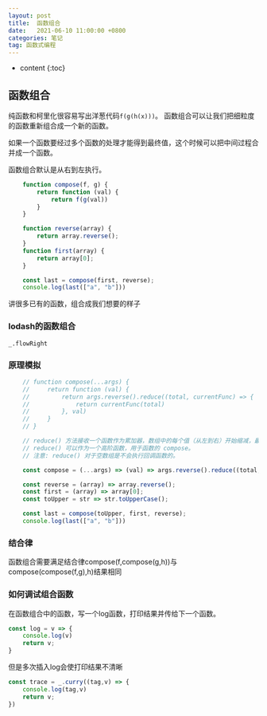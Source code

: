 ```yaml
---
layout: post
title:  函数组合
date:   2021-06-10 11:00:00 +0800
categories: 笔记
tag: 函数式编程
---
```

* content
{:toc}

## 函数组合

纯函数和柯里化很容易写出洋葱代码`f(g(h(x)))`。
函数组合可以让我们把细粒度的函数重新组合成一个新的函数。

如果一个函数要经过多个函数的处理才能得到最终值，这个时候可以把中间过程合并成一个函数。

函数组合默认是从右到左执行。

```js
    function compose(f, g) {
        return function (val) {
            return f(g(val))
        }
    }

    function reverse(array) {
        return array.reverse();
    }
    function first(array) {
        return array[0];
    }

    const last = compose(first, reverse);
    console.log(last(["a", "b"]))
```

讲很多已有的函数，组合成我们想要的样子

### lodash的函数组合

`_.flowRight`

### 原理模拟

```js
    // function compose(...args) {
    //     return function (val) {
    //         return args.reverse().reduce((total, currentFunc) => {
    //             return currentFunc(total)
    //         }, val)
    //     }
    // }

    // reduce() 方法接收一个函数作为累加器，数组中的每个值（从左到右）开始缩减，最终计算为一个值。
    // reduce() 可以作为一个高阶函数，用于函数的 compose。
    // 注意: reduce() 对于空数组是不会执行回调函数的。

    const compose = (...args) => (val) => args.reverse().reduce((total, currentFunc) => currentFunc(total), val)

    const reverse = (array) => array.reverse();
    const first = (array) => array[0];
    const toUpper = str => str.toUpperCase();

    const last = compose(toUpper, first, reverse);
    console.log(last(["a", "b"]))
```

### 结合律

函数组合需要满足结合律compose(f,compose(g,h))与compose(compose(f,g),h)结果相同

### 如何调试组合函数

在函数组合中的函数，写一个log函数，打印结果并传给下一个函数。

```js
const log = v => {
    console.log(v)
    return v;
}

```

但是多次插入log会使打印结果不清晰

```js
const trace = _.curry((tag,v) => {
    console.log(tag,v)
    return v;
})

```
